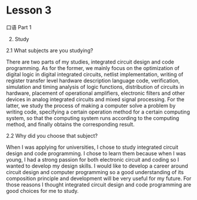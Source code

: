 # Lesson 3

口语 Part 1

2. Study

2.1 What subjects are you studying?

There are two parts of my studies, integrated circuit design and code programming. As for the former, we mainly focus on the optimization of digital logic in digital integrated circuits, netlist implementation, writing of register transfer level hardware description language code, verification, simulation and timing analysis of logic functions, distribution of circuits in hardware, placement of operational amplifiers, electronic filters and other devices in analog integrated circuits and mixed signal processing. For the latter, we study the process of making a computer solve a problem by writing code, specifying a certain operation method for a certain computing system, so that the computing system runs according to the computing method, and finally obtains the corresponding result.

2.2 Why did you choose that subject?

When I was applying for universities, I chose to study integrated circuit design and code programming. I chose to learn them because when I was young, I had a strong passion for both electronic circuit and coding so I wanted to develop my design skills. I would like to develop a career around circuit design and computer programming so a good understanding of its composition principle and development will be very useful for my future. For those reasons I thought integrated circuit design and code programming are good choices for me to study.